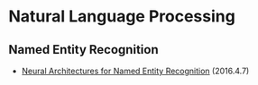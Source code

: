 # Natural Language Processing

## Named Entity Recognition
* [Neural Architectures for Named Entity Recognition](https://github.com/gritmind/review-paper/blob/master/review/neural-architectures-for-named-entity-recognition.md) (2016.4.7)
